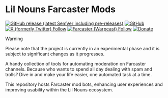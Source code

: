 # Lil Nouns Farcaster Mods

[![GitHub release (latest SemVer including pre-releases)](https://img.shields.io/github/v/release/lilnouns/lilnouns-mod?include_prereleases)](https://github.com/lilnouns/lilnouns-mod/releases)
[![GitHub](https://img.shields.io/github/license/lilnouns/lilnouns-mod)](https://github.com/lilnouns/lilnouns-mod/blob/master/LICENSE)
[![X (formerly Twitter) Follow](https://img.shields.io/badge/follow-%40nekofar-ffffff?logo=x&style=flat)](https://x.com/nekofar)
[![Farcaster (Warpcast) Follow](https://img.shields.io/badge/follow-%40nekofar-855DCD.svg?logo=farcaster&logoColor=f5f5f5&style=flat)](https://warpcast.com/nekofar)
[![Donate](https://img.shields.io/badge/donate-nekofar.crypto-a2b9bc?logo=ethereum&logoColor=f5f5f5)](https://ud.me/nekofar.crypto)

> [!WARNING]
> Please note that the project is currently in an experimental phase and it is subject to significant changes as it
> progresses.

A handy collection of tools for automating moderation on Farcaster channels.
Because who wants to spend all day dealing
with spam and trolls?
Dive in and make your life easier, one automated task at a time.

This repository hosts Farcaster mod bots,
enhancing user experiences and improving usability within the Lil Nouns ecosystem.
